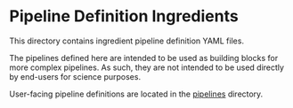 # Pipeline Definition Ingredients

This directory contains ingredient pipeline definition YAML files.

The pipelines defined here are intended to be used as building blocks for more complex pipelines.
As such, they are not intended to be used directly by end-users for science purposes.

User-facing pipeline definitions are located in the [pipelines](..) directory.
